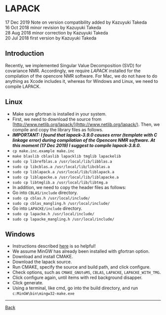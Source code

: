 # LAPACK
17 Dec 2019 Note on version compatibility added by Kazuyuki Takeda  
16 Oct 2018 minor revision by Kazuyuki Takeda  
28 Aug 2018 minor correction by Kazuyuki Takeda  
20 Jul 2018 first version by Kazuyuki Takeda

## Introduction
Recently, we implemented Singular Value Decomposition (SVD) for covariance NMR.
Accordingly, we require *LAPACK* installed for the compilation of the opencore NMR software.
For Mac, we do not have to do anything as Xcode includes it, whereas for Windows and Linux, we need to compile LAPACK.

## Linux
 - Make sure gfortran is installed in your system.  
 - First, we need to download the source from [http://www.netlib.org/lapack/](http://www.netlib.org/lapack/). Then, we compile and copy the library files as follows.
 - ***IMPORTANT: I found that lapack-3.9.0 causes error (template with C linkage error) during compilation of the Opencore NMR software. At this moment (17 Dec 2019) I suggest to compile lapack-3.8.0.***
 - `cp make.inc.example make.inc`
 - `make blaslib cblaslib lapacklib tmglib lapackelib`
 - `sudo cp librefblas.a /usr/local/lib/libblas.a`
 - `sudo cp libcblas.a /usr/local/lib/libcblas.a`
 - `sudo cp liblapack.a /usr/local/lib/liblapack.a`
 - `sudo cp liblapacke.a /usr/local/lib/liblapacke.a`
 - `sudo cp libtmglib.a /usr/local/lib/libtmg.a`
 - In addition, we need to copy the header files as follows:
 - Go into `CBLAS/include` directory.
 - `sudo cp cblas.h /usr/local/include/`
 - `sudo cp cblas_mangling.h /usr/local/include/`
 - Go into `LAPACKE/include` directory.
 - `sudo cp lapacke.h /usr/local/include/`
 - `sudo cp lapacke_mangling.h /usr/local/include/`

## Windows
 - Instructions described [here](http://icl.cs.utk.edu/lapack-for-windows/lapack/#build) is so helpful!
 - We assume MinGW has already been installed with gfortran option.
 - Download and install CMAKE.
 - Download the lapack source.
 - Run CMAKE, specify the source and build path, and click configure.
 - Check options, such as `CMAKE_GNUtoMS`, `CBLAS`, `LAPACKE`, `LAPACKE_WITH_TMG`.
 - Click configure again, until items with red background disapper.
 - Click generate.
 - Using a terminal, like cmd, go into the build directory, and run `c:MinGW\bin\mingw32-make.exe`

- - -

[Back](../../index.md)
